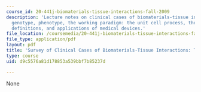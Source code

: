 ```yaml
---
course_id: 20-441j-biomaterials-tissue-interactions-fall-2009
description: 'Lecture notes on clinical cases of biomaterials-tissue interactions,
  genotype, phenotype, the working paradigm: the unit cell process, the control volume,
  definitions, and applications of medical devices.'
file_location: /coursemedia/20-441j-biomaterials-tissue-interactions-fall-2009/d9c5576a81d178853a539bbf7b85237d_MIT20_441JF09_read01_notes.pdf
file_type: application/pdf
layout: pdf
title: 'Survey of Clinical Cases of Biomaterials-Tissue Interactions: The Paradigm'
type: course
uid: d9c5576a81d178853a539bbf7b85237d

---
```

None